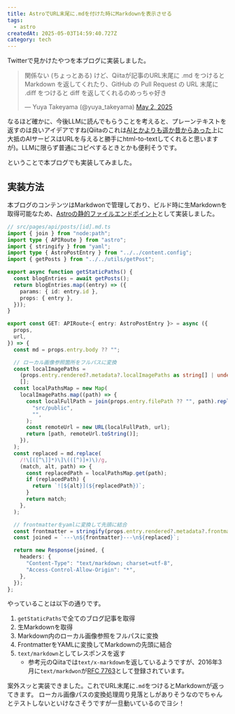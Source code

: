 ```yaml
---
title: AstroでURL末尾に.mdを付けた時にMarkdownを表示させる
tags:
  - astro
createdAt: 2025-05-03T14:59:40.727Z
category: tech
---
```


Twitterで見かけたやつを本ブログに実装しました。

<blockquote class="twitter-tweet"><p lang="ja" dir="ltr">関係ない (ちょっとある) けど、Qiitaが記事のURL末尾に .md をつけると Markdown を返してくれたり、GitHub の Pull Request の URL 末尾に .diff をつけると diff を返してくれるのめっちゃ好き</p>&mdash; Yuya Takeyama (@yuya_takeyama) <a href="https://twitter.com/yuya_takeyama/status/1918243540792230245?ref_src=twsrc%5Etfw">May 2, 2025</a></blockquote> <script async src="https://platform.twitter.com/widgets.js" charset="utf-8"></script>

なるほど確かに、今後LLMに読んでもらうことを考えると、プレーンテキストを返すのは良いアイデアですね(Qiitaのこれは[AIとかよりも遥か昔からあった](https://blog.qiita.com/77994282605-2/)上に大抵のAIサービスはURLを与えると勝手にhtml-to-textしてくれると思いますが)。LLMに限らず普通にコピペするときとかも便利そうです。

ということで本ブログでも実装してみました。

## 実装方法

本ブログのコンテンツはMarkdwonで管理しており、ビルド時に生Markdownを取得可能なため、[Astroの静的ファイルエンドポイント](https://docs.astro.build/en/guides/endpoints/#params-and-dynamic-routing)として実装しました。

```ts
// src/pages/api/posts/[id].md.ts
import { join } from "node:path";
import type { APIRoute } from "astro";
import { stringify } from "yaml";
import type { AstroPostEntry } from "../../content.config";
import { getPosts } from "../../utils/getPost";

export async function getStaticPaths() {
  const blogEntries = await getPosts();
  return blogEntries.map((entry) => ({
    params: { id: entry.id },
    props: { entry },
  }));
}

export const GET: APIRoute<{ entry: AstroPostEntry }> = async ({
  props,
  url,
}) => {
  const md = props.entry.body ?? "";

  // ローカル画像参照箇所をフルパスに変換
  const localImagePaths =
    (props.entry.rendered?.metadata?.localImagePaths as string[] | undefined) ??
    [];
  const localPathsMap = new Map(
    localImagePaths.map((path) => {
      const localFullPath = join(props.entry.filePath ?? "", path).replace(
        "src/public",
        "",
      );
      const remoteUrl = new URL(localFullPath, url);
      return [path, remoteUrl.toString()];
    }),
  );
  const replaced = md.replace(
    /!\[([^\]]*)\]\(([^)]+)\)/g,
    (match, alt, path) => {
      const replacedPath = localPathsMap.get(path);
      if (replacedPath) {
        return `![${alt}](${replacedPath})`;
      }
      return match;
    },
  );

  // frontmatterをyamlに変換して先頭に結合
  const frontmatter = stringify(props.entry.rendered?.metadata?.frontmatter);
  const joined = `---\n${frontmatter}---\n${replaced}`;

  return new Response(joined, {
    headers: {
      "Content-Type": "text/markdown; charset=utf-8",
      "Access-Control-Allow-Origin": "*",
    },
  });
};

```

やっていることは以下の通りです。

1. `getStaticPaths`で全てのブログ記事を取得
2. 生Markdownを取得
3. Markdown内のローカル画像参照をフルパスに変換
4. FrontmatterをYAMLに変換してMarkdownの先頭に結合
5. `text/markdown`としてレスポンスを返す
   - 参考元のQiitaでは`text/x-markdown`を返しているようですが、2016年3月に`text/markdwon`が[RFC 7763](https://datatracker.ietf.org/doc/html/rfc7763)として登録されています。

案外スッと実装できました。これでURL末尾に`.md`をつけるとMarkdownが返ってきます。
ローカル画像パスの変換処理周り見落としがありそうなのでちゃんとテストしないといけなさそうですが一旦動いているのでヨシ！
